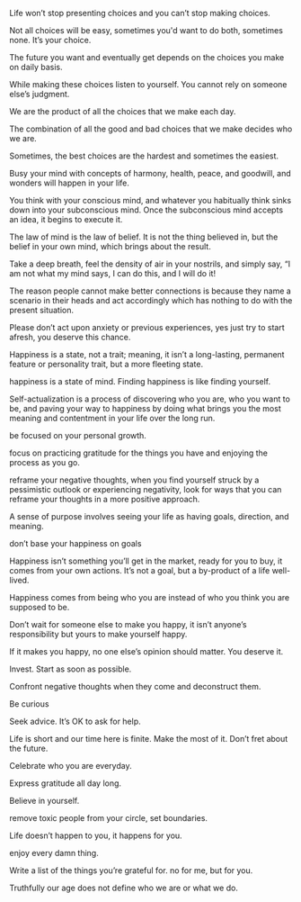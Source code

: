 Life won’t stop presenting choices and you can’t stop making choices.

Not all choices will be easy, sometimes you'd want to do both, sometimes none. It’s your choice.

The future you want and eventually get depends on the choices you make on daily basis.

While making these choices listen to yourself. You cannot rely on someone else’s judgment.

We are the product of all the choices that we make each day.

The combination of all the good and bad choices that we make decides who we are.

Sometimes, the best choices are the hardest and sometimes the easiest.

Busy your mind with concepts of harmony, health, peace, and goodwill, and wonders will happen in your life.

You think with your conscious mind, and whatever you habitually think sinks down into your subconscious mind. Once the subconscious mind accepts an idea, it begins to execute it.

The law of mind is the law of belief. It is not the thing believed in, but the belief in your own mind, which brings about the result.

Take a deep breath, feel the density of air in your nostrils, and simply say, “I am not what my mind says, I can do this, and I will do it!

The reason people cannot make better connections is because they name a scenario in their heads and act accordingly which has nothing to do with the present situation.

Please don’t act upon anxiety or previous experiences, yes just try to start afresh, you deserve this chance.

Happiness is a state, not a trait; meaning, it isn’t a long-lasting, permanent feature or personality trait, but a more fleeting state.

happiness is a state of mind. Finding happiness is like finding yourself.

Self-actualization is a process of discovering who you are, who you want to be, and paving your way to happiness by doing what brings you the most meaning and contentment in your life over the long run.

be focused on your personal growth.

focus on practicing gratitude for the things you have and enjoying the process as you go.

reframe your negative thoughts, when you find yourself struck by a pessimistic outlook or experiencing negativity, look for ways that you can reframe your thoughts in a more positive approach.

A sense of purpose involves seeing your life as having goals, direction, and meaning.

don’t base your happiness on goals

Happiness isn’t something you’ll get in the market, ready for you to buy, it comes from your own actions. It’s not a goal, but a by-product of a life well-lived.

Happiness comes from being who you are instead of who you think you are supposed to be.

Don’t wait for someone else to make you happy, it isn’t anyone’s responsibility but yours to make yourself happy.

If it makes you happy, no one else’s opinion should matter. You deserve it.

Invest. Start as soon as possible.

Confront negative thoughts when they come and deconstruct them.

Be curious

Seek advice. It’s OK to ask for help.

Life is short and our time here is finite. Make the most of it. Don’t fret about the future.

Celebrate who you are everyday.

Express gratitude all day long.

Believe in yourself.

remove toxic people from your circle, set boundaries.

Life doesn’t happen to you, it happens for you.

enjoy every damn thing.

Write a list of the things you’re grateful for. no for me, but for you.

Truthfully our age does not define who we are or what we do.